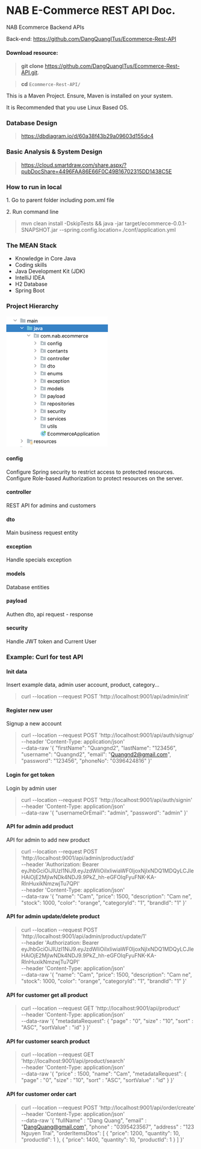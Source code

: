 # NAB E-Commerce REST API Doc.
NAB Ecommerce Backend APIs

Back-end: https://github.com/DangQuangITus/Ecommerce-Rest-API

#### Download resource:
> <b>git clone</b> https://github.com/DangQuangITus/Ecommerce-Rest-API.git.

> <b>cd</b> ```Ecommerce-Rest-API/```

<p>This is a Maven Project. Ensure, Maven is installed on your system.</p>
<p>It is Recommended that you use Linux Based OS.</p>


### Database Design
> https://dbdiagram.io/d/60a38f43b29a09603d155dc4

### Basic Analysis & System Design
> https://cloud.smartdraw.com/share.aspx/?pubDocShare=4496FAA86E66F0C49B16702315DD1438C5E

### How to run in local
<p>1. Go to parent folder including pom.xml file </p>
<p>2. Run command line </p> 

> mvn clean install -DskipTests && java -jar target/ecommerce-0.0.1-SNAPSHOT.jar --spring.config.location=./conf/application.yml


### The MEAN Stack
- Knowledge in Core Java 
- Coding skills
- Java Development Kit (JDK)
- IntelliJ IDEA 
- H2 Database
- Spring Boot

### Project Hierarchy
![img.png](img.png)

#### config 
Configure Spring security to restrict access to protected resources.
Configure Role-based Authorization to protect resources on the server.

#### controller
REST API for admins and customers

#### dto 
Main business request entity

#### exception
Handle specials exception

#### models
Database entities

#### payload
Authen dto, api request - response

#### security
Handle JWT token and Current User

### Example: Curl for test API
#### Init data
<p>Insert example data, admin user account, product, category...</p>

> curl --location --request POST 'http://localhost:9001/api/admin/init'
#### Register new user
<p>Signup a new account</p>

> curl --location --request POST 'http://localhost:9001/api/auth/signup' \
--header 'Content-Type: application/json' \
--data-raw '{
"firstName": "Quangnd2",
"lastName": "123456",
"username": "Quangnd2",
"email": "Quangnd2@gmail.com",
"password": "123456",
"phoneNo": "0396424816" }'

#### Login for get token
<p>Login by admin user</p>

> curl --location --request POST 'http://localhost:9001/api/auth/signin' \
--header 'Content-Type: application/json' \
--data-raw '{
"usernameOrEmail": "admin",
"password": "admin"
}'

#### API for admin add product
<p>API for admin to add new product </p>

> curl --location --request POST 'http://localhost:9001/api/admin/product/add' \
--header 'Authorization: Bearer eyJhbGciOiJIUzI1NiJ9.eyJzdWIiOiIxIiwiaWF0IjoxNjIxNDQ1MDQyLCJleHAiOjE2MjIwNDk4NDJ9.9PkZ_hh-eGFOlqFyuFNK-KA-RlnHuxikNmzwjTu7QPI' \
--header 'Content-Type: application/json' \
--data-raw '{
"name": "Cam",
"price": 1500,
"description": "Cam ne",
"stock": 1000,
"color": "orange",
"categoryId": "1",
"brandId": "1"
}'


#### API for admin update/delete product
> curl --location --request POST 'http://localhost:9001/api/admin/product/update/1' \
--header 'Authorization: Bearer eyJhbGciOiJIUzI1NiJ9.eyJzdWIiOiIxIiwiaWF0IjoxNjIxNDQ1MDQyLCJleHAiOjE2MjIwNDk4NDJ9.9PkZ_hh-eGFOlqFyuFNK-KA-RlnHuxikNmzwjTu7QPI' \
--header 'Content-Type: application/json' \
--data-raw '{
"name": "Cam",
"price": 1500,
"description": "Cam ne",
"stock": 1000,
"color": "orange",
"categoryId": "1",
"brandId": "1"
}'

#### API for customer get all product
> curl --location --request GET 'http://localhost:9001/api/product' \
--header 'Content-Type: application/json' \
--data-raw '{
"metadataRequest": {
"page" : "0",
"size" : "10",
"sort" : "ASC",
"sortValue" : "id"
}
}'

#### API for customer search product
>curl --location --request GET 'http://localhost:9001/api/product/search' \
--header 'Content-Type: application/json' \
--data-raw '{
"price" : 1500,
"name": "Cam",
"metadataRequest": {
"page" : "0",
"size" : "10",
"sort" : "ASC",
"sortValue" : "id"
}
}'
#### API for customer order cart

> curl --location --request POST 'http://localhost:9001/api/order/create' \
--header 'Content-Type: application/json' \
--data-raw '{
    "fullName" : "Dang Quang",
    "email" : "DangQuang@gmail.com",
    "phone" : "0395423567",
    "address" : "123 Nguyen Trai",
    "orderItemsDtos": [
        {
            "price": 1200,
            "quantity": 10,
            "productId": 1
        },
         {
            "price": 1400,
            "quantity": 10,
            "productId": 1
        }
    ]
}'
